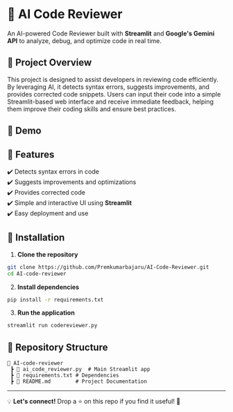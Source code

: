 # 🚀 AI Code Reviewer  

An AI-powered Code Reviewer built with **Streamlit** and **Google's Gemini API** to analyze, debug, and optimize code in real time.  

## 📖 Project Overview  
This project is designed to assist developers in reviewing code efficiently. By leveraging AI, it detects syntax errors, suggests improvements, and provides corrected code snippets. Users can input their code into a simple Streamlit-based web interface and receive immediate feedback, helping them improve their coding skills and ensure best practices.

## 📸 Demo  
 

## 🔧 Features  
✔️ Detects syntax errors in code  
✔️ Suggests improvements and optimizations  
✔️ Provides corrected code  
✔️ Simple and interactive UI using **Streamlit**  
✔️ Easy deployment and use  

## 🚀 Installation  

1. **Clone the repository**  
```sh  
git clone https://github.com/Premkumarbajaru/AI-Code-Reviewer.git
cd AI-code-reviewer  
```

2. **Install dependencies**  
```sh  
pip install -r requirements.txt  
```

3. **Run the application**  
```sh  
streamlit run codereviewer.py  
```

## 🐂 Repository Structure  
```
💎 AI-code-reviewer
 ┣ 📄 ai_code_reviewer.py  # Main Streamlit app
 ┣ 📄 requirements.txt # Dependencies
 ┣ 📄 README.md        # Project Documentation
```

---

💡 **Let's connect!** Drop a ⭐ on this repo if you find it useful! 🚀
